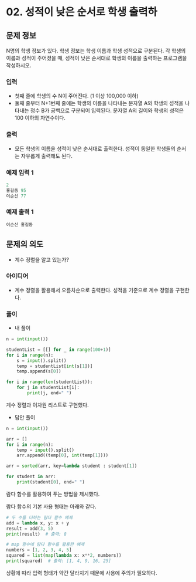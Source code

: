 # 02. 성적이 낮은 순서로 학생 출력하

## 문제 정보

N명의 학생 정보가 있다. 학생 정보는 학생 이름과 학생 성적으로 구분된다. 각 학생의 이름과 성적이 주어졌을 때, 성적이 낮은 순서대로 학생의 이름을 출력하는 프로그램을 작성하시오.

### 입력

- 첫째 줄에 학생의 수 N이 주어진다. (1 이상 100,000 이하)
- 둘째 줄부터 N+1번째 줄에는 학생의 이름을 나타내는 문자열 A와 학생의 성적을 나타내는 정수 B가 공백으로 구분되어 입력된다. 문자열 A의 길이와 학생의 성적은 100 이하의 자연수이다.

### 출력

- 모든 학생의 이름을 성적이 낮은 순서대로 출력한다. 성적이 동일한 학생들의 순서는 자유롭게 출력해도 된다.

### 예제 입력 1

```python
2
홍길동 95
이순신 77
```

### 예제 출력 1

```python
이순신 홍길동
```

## 문제의 의도

- 계수 정렬을 알고 있는가?

### 아이디어

- 계수 정렬을 활용해서 오름차순으로 출력한다. 성적을 기준으로 계수 정렬을 구현한다.

### 풀이

- 내 풀이

```python
n = int(input())

studentList = [[] for _ in range(100+1)]
for i in range(n):
    s = input().split()
    temp = studentList[int(s[1])]
    temp.append(s[0])

for i in range(len(studentList)):
    for j in studentList[i]:
        print(j, end=" ")
```

계수 정렬과 이차원 리스트로 구현했다.

- 답안 풀이

```python
n = int(input())

arr = []
for i in range(n):
    temp = input().split()
    arr.append((temp[0], int(temp[1])))

arr = sorted(arr, key=lambda student : student[1])

for student in arr:
    print(student[0], end=" ")
```

람다 함수를 활용하여 푸는 방법을 제시했다.

람다 함수의 기본 사용 형태는 아래와 같다.

```python
# 두 수를 더하는 람다 함수 예제
add = lambda x, y: x + y
result = add(3, 5)
print(result)  # 출력: 8
```

```python
# map 함수에 람다 함수를 활용한 예제
numbers = [1, 2, 3, 4, 5]
squared = list(map(lambda x: x**2, numbers))
print(squared)  # 출력: [1, 4, 9, 16, 25]
```

상황에 따라 입력 형태가 약간 달라지기 때문에 사용에 주의가 필요하다.